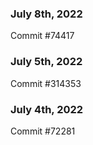 ### July 8th, 2022

Commit #74417

### July 5th, 2022

Commit #314353


### July 4th, 2022

Commit #72281
